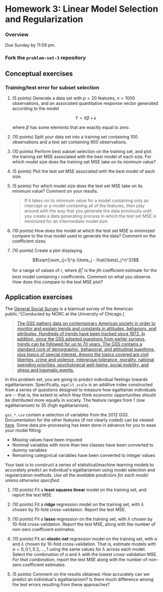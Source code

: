 # Homework 3: Linear Model Selection and Regularization

### Overview

Due Sunday by 11:59 pm.

### Fork the `problem-set-3` repository

## Conceptual exercises

### Training/test error for subset selection

1. (5 points) Generate a data set with $p = 20$ features, $n = 1000$ observations, and an associated quantitative response vector generated according to the model

    $$Y = X\beta + \epsilon$$
    
    where $\beta$ has some elements that are exactly equal to zero.
    
2. (10 points) Split your data set into a training set containing 100 observations and a test set containing 900 observations.

3. (10 points) Perform best subset selection on the training set, and plot the training set MSE associated with the best model of each size. For which model size does the training set MSE take on its minimum value?

4. (5 points) Plot the test set MSE associated with the best model of each size.

5. (5 points) For which model size does the test set MSE take on its minimum value? Comment on your results.

    > If it takes on its minimum value for a model containing only an intercept or a model containing all of the features, then play around with the way that you generate the data previously until you create a data generating process in which the test set MSE is minimized for an intermediate model size.

6. (10 points) How does the model at which the test set MSE is minimized compare to the true model used to generate the data? Comment on the coefficient sizes.

7. (10 points) Create a plot displaying

    $$\sqrt{\sum_{j=1}^p (\beta_j - \hat{\beta}_j^r)^2}$$
    
    for a range of values of $r$, where $\hat{\beta}_j^r$ is the $j$th coefficient estimate for the best model containing $r$ coefficients. Comment on what you observe. How does this compare to the test MSE plot?
    
## Application exercises

The [General Social Survey](http://gss.norc.org/) is a biannual survey of the American public.^[Conducted by NORC at the University of Chicago.]

> [The GSS gathers data on contemporary American society in order to monitor and explain trends and constants in attitudes, behaviors, and attributes. Hundreds of trends have been tracked since 1972. In addition, since the GSS adopted questions from earlier surveys, trends can be followed for up to 70 years. The GSS contains a standard core of demographic, behavioral, and attitudinal questions, plus topics of special interest. Among the topics covered are civil liberties, crime and violence, intergroup tolerance, morality, national spending priorities, psychological well-being, social mobility, and stress and traumatic events.](http://gss.norc.org/About-The-GSS)

In this problem set, you are going to predict individual feelings towards egalitarianism. Specifically, `egalit_scale` is an additive index constructed from a series of questions designed to measure how egalitarian individuals are -- that is, the extent to which they think economic opportunities should be distributed more equally in society. The feature ranges from 1 (low egalitarianism) to 35 (high egalitarianism).

`gss_*.csv` contain a selection of variables from the 2012 GSS. Documentation for the other features (if not clearly coded) can be viewed [here](https://gssdataexplorer.norc.org/variables/vfilter). Some data pre-processing has been done in advance for you to ease your model fitting:

* Missing values have been imputed
* Nominal variables with more than two classes have been converted to dummy variables
* Remaining categorical variables have been converted to integer values

Your task is to construct a series of statistical/machine learning models to accurately predict an individual's egalitarianism using model selection and regularization methods. *Use all the available predictors for each model unless otherwise specified*.

1. (10 points) Fit a **least squares linear** model on the training set, and report the test MSE.

2. (10 points) Fit a **ridge** regression model on the training set, with $\lambda$ chosen by 10-fold cross-validation. Report the test MSE.

3. (10 points) Fit a **lasso** regression on the training set, with $\lambda$ chosen by 10-fold cross-validation. Report the test MSE, along with the number of non-zero coefficient estimates.

4. (10 points) Fit an **elastic net** regression model on the training set, with $\alpha$ and $\lambda$ chosen by 10-fold cross-validation. That is, estimate models with $\alpha = 0, 0.1, 0.2, \ldots, 1$ using the same values for $\lambda$ across each model. Select the combination of $\alpha$ and $\lambda$ with the lowest cross-validation MSE. *For that combination*, report the test MSE along with the number of non-zero coefficient estimates.

5. (5 points) Comment on the results obtained. How accurately can we predict an individual's egalitarianism? Is there much difference among the test errors resulting from these approaches?
